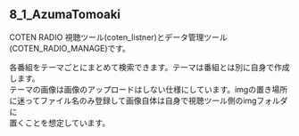 ## 8_1_AzumaTomoaki

COTEN RADIO 視聴ツール(coten_listner)とデータ管理ツール(COTEN_RADIO_MANAGE)です。  

各番組をテーマごとにまとめて検索できます。テーマは番組とは別に自身で作成します。  
テーマの画像は画像のアップロードはしない仕様にしています。imgの置き場所に迷ってファイル名のみ登録して画像自体は自身で視聴ツール側のimgフォルダに  
置くことを想定しています。
